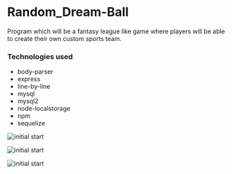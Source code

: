 # Random_Dream-Ball
Program which will be a fantasy league like game where players will be able to create their own custom sports team.

### Technologies used
- body-parser
- express
- line-by-line
- mysql
- mysql2
- node-localstorage
- npm
- sequelize



![initial start](/screenshots/teamEdit.png)

![initial start](/screenshots/coverscreen.png)

![initial start](/screenshots/Battle.png)
